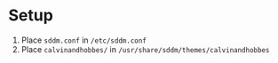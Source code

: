 # Setup

1. Place `sddm.conf` in `/etc/sddm.conf`
2. Place `calvinandhobbes/` in `/usr/share/sddm/themes/calvinandhobbes`
